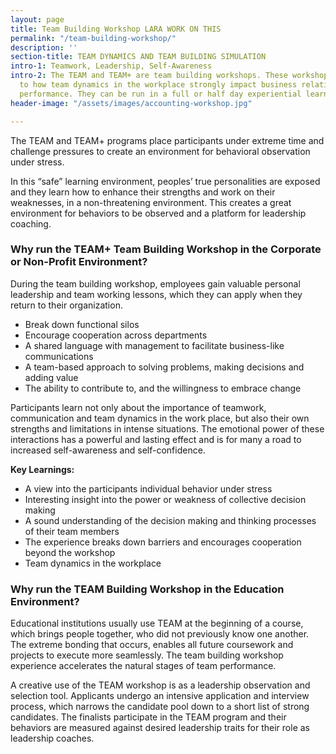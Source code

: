```yaml
---
layout: page
title: Team Building Workshop LARA WORK ON THIS
permalink: "/team-building-workshop/"
description: ''
section-title: TEAM DYNAMICS AND TEAM BUILDING SIMULATION
intro-1: Teamwork, Leadership, Self-Awareness
intro-2: The TEAM and TEAM+ are team building workshops. These workshops expose participants
  to how team dynamics in the workplace strongly impact business relationships and
  performance. They can be run in a full or half day experiential learning workshop.
header-image: "/assets/images/accounting-workshop.jpg"

---
```

The TEAM and TEAM+ programs place participants under extreme time and challenge pressures to create an environment for behavioral observation under stress.

In this “safe” learning environment, peoples’ true personalities are exposed and they learn how to enhance their strengths and work on their weaknesses, in a non-threatening environment. This creates a great environment for behaviors to be observed and a platform for leadership coaching.

### Why run the TEAM+ Team Building Workshop in the Corporate or Non-Profit Environment?

During the team building workshop, employees gain valuable personal leadership and team working lessons, which they can apply when they return to their organization.

- Break down functional silos
- Encourage cooperation across departments
- A shared language with management to facilitate business-like communications
- A team-based approach to solving problems, making decisions and adding value
- The ability to contribute to, and the willingness to embrace change

Participants learn not only about the importance of teamwork, communication and team dynamics in the work place, but also their own strengths and limitations in intense situations. The emotional power of these interactions has a powerful and lasting effect and is for many a road to increased self-awareness and self-confidence.

**Key Learnings:**

- A view into the participants individual behavior under stress
- Interesting insight into the power or weakness of collective decision making
- A sound understanding of the decision making and thinking processes of their team members
- The experience breaks down barriers and encourages cooperation beyond the workshop
- Team dynamics in the workplace

### Why run the TEAM Building Workshop in the Education Environment?
  
Educational institutions usually use TEAM at the beginning of a course, which brings people together, who did not previously know one another. The extreme bonding that occurs, enables all future coursework and projects to execute more seamlessly. The team building workshop experience accelerates the natural stages of team performance.

A creative use of the TEAM workshop is as a leadership observation and selection tool. Applicants undergo an intensive application and interview process, which narrows the candidate pool down to a short list of strong candidates. The finalists participate in the TEAM program and their behaviors are measured against desired leadership traits for their role as leadership coaches.
